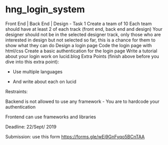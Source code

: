 # hng_login_system

Front End | Back End | Design - Task 1
Create a team of 10
Each team should have at least 2 of each track (front end, back end and design)
Your designer should not be in the selected designer track, only those who are interested in design but not selected so far, this is a chance for them to show what they can do
Design a login page
Code the login page with html/css
Create a basic authentication for the login page
Write a tutorial about your login work on lucid.blog
Extra Points (finish above before you dive into this extra point):

* Use multiple languages

* And write about each on lucid

Restraints:

Backend is not allowed to use any framework - You are to hardcode your authentication

Frontend can use frameworks and libraries

Deadline: 22/Sept/ 2019

Submission: use this form https://forms.gle/wEj9GnFyqo5BCnTAA
